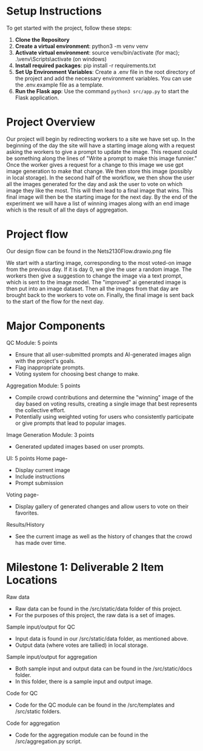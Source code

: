 # Setup Instructions

To get started with the project, follow these steps:

1. **Clone the Repository**
2. **Create a virtual environment**: python3 -m venv venv
3. **Activate virtual environment**: source venv/bin/activate (for mac); .\venv\Scripts\activate (on windows)
4. **Install required packages**: pip install -r requirements.txt
5. **Set Up Environment Variables**: Create a .env file in the root directory of the project and add the necessary environment variables. You can use the .env.example file as a template.
6. **Run the Flask app**: Use the command `python3 src/app.py` to start the Flask application.


# Project Overview

Our project will begin by redirecting workers to a site we have set up. In the beginning of the day the site will have a starting image along with a request asking the workers to give a prompt to update the image. This request could be something along the lines of "Write a prompt to make this image funnier." Once the worker gives a request for a change to this image we use gpt image generation to make that change. We then store this image (possibly in local storage). In the second half of the workflow, we then show the user all the images generated for the day and ask the user to vote on which image they like the most. This will then lead to a final image that wins. This final image will then be the starting image for the next day. By the end of the experiment we will have a list of winning images along with an end image which is the result of all the days of aggregation.

# Project flow

Our design flow can be found in the Nets2130Flow.drawio.png file

We start with a starting image, corresponding to the most voted-on image from the previous day. If it is day 0, we give the user a random image. The workers then give a suggestion to change the image via a text prompt, which is sent to the image model. The "improved" ai generated image is then put into an image dataset. Then all the images from that day are brought back to the workers to vote on. Finally, the final image is sent back to the start of the flow for the next day.

# Major Components

QC Module: 5 points

- Ensure that all user-submitted prompts and AI-generated images align with the project's goals.
- Flag inappropriate prompts.
- Voting system for choosing best change to make.

Aggregation Module: 5 points

- Compile crowd contributions and determine the "winning" image of the day based on voting results, creating a single image that best represents the collective effort.
- Potentially using weighted voting for users who consistently participate or give prompts that lead to popular images.

Image Generation Module: 3 points

- Generated updated images based on user prompts.

UI: 5 points
Home page-

- Display current image
- Include instructions
- Prompt submission

Voting page-

- Display gallery of generated changes and allow users to vote on their favorites.

Results/History

- See the current image as well as the history of changes that the crowd has made over time.

# Milestone 1: Deliverable 2 Item Locations

Raw data

- Raw data can be found in the /src/static/data folder of this project.
- For the purposes of this project, the raw data is a set of images.

Sample input/output for QC

- Input data is found in our /src/static/data folder, as mentioned above.
- Output data (where votes are tallied) in local storage.

Sample input/output for aggregation

- Both sample input and output data can be found in the /src/static/docs folder.
- In this folder, there is a sample input and output image.

Code for QC

- Code for the QC module can be found in the /src/templates and /src/static folders.

Code for aggregation

- Code for the aggregation module can be found in the /src/aggregation.py script.
